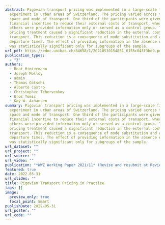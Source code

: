 ```yaml
---
abstract: Pigovian transport pricing was implemented in a large-scale field
  experiment in urban areas of Switzerland. The pricing varied across time,
  space and mode of transport. One third of the participants were given a
  financial incentive to reduce their external costs of transport, whereas
  others were provided information only or served as a control group. The
  pricing treatment caused a significant reduction in the external costs of
  transport. This reduction is a consequence of mode substitution and a shift of
  departure times. The effect of providing information in the absence of pricing
  was statistically significant only for subgroups of the sample.
url_pdf: https://edoc.unibas.ch/84658/1/20210930154851_6155c043f3be9.pdf
publication_types:
  - "3"
authors:
  - Beat Hintermann
  - Joseph Molloy
  - admin
  - Thomas Götschi
  - Alberto Castro
  - Christopher Tchervenkov
  - Uros Tomic
  - Kay W. Axhausen
summary: Pigovian transport pricing was implemented in a large-scale field
  experiment in urban areas of Switzerland. The pricing varied across time,
  space and mode of transport. One third of the participants were given a
  financial incentive to reduce their external costs of transport, whereas
  others were provided information only or served as a control group. The
  pricing treatment caused a significant reduction in the external costs of
  transport. This reduction is a consequence of mode substitution and a shift of
  departure times. The effect of providing information in the absence of pricing
  was statistically significant only for subgroups of the sample.
url_dataset: ""
url_project: ""
url_source: ""
url_video: ""
publication: "*WWZ Working Paper 2021/11* (Revise and resubmit at Review of Economic Studies)"
featured: true
date: 2022-05-31
url_slides: ""
title: Pigovian Transport Pricing in Practice
tags: []
image:
  preview_only: true
  focal_point: Smart
publishDate: 2022-05-31
url_poster: ""
url_code: ""
---
```

